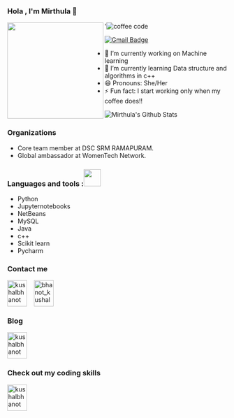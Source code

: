 ### Hola , I'm Mirthula 👋

<a href="https://github.com/sponsors/M0nica"><img align="left" width="220" height="220" src="https://github.com/M0nica/M0nica/blob/main/octomonica/m0nica-octocat-rotating.gif?raw=true"></a>

'![coffee code](https://user-images.githubusercontent.com/51138087/93663687-87a63100-fa1e-11ea-841c-88dbd3e76d02.gif)

[![Gmail Badge](https://img.shields.io/badge/-mmirthula02@gmail.com-c14438?style=flat-square&logo=Gmail&logoColor=white&link=mailto:mmirthula02@gmail.com)](mailto:mmirthula02@gmail.com)



- 🔭 I’m currently working on Machine learning
- 🌱 I’m currently learning Data structure and algorithms in c++
- 😄 Pronouns: She/Her
- ⚡ Fun fact: I start working only when my coffee does!!




![Mirthula's Github Stats](https://github-readme-stats.vercel.app/api?username=mmirthula02&&show_icons=true&title_color=ffffff&icon_color=bb2acf&text_color=daf7dc&bg_color=151515)

### Organizations

- Core team member at DSC SRM RAMAPURAM.
- Global ambassador at WomenTech Network.

### Languages and tools :<img src="https://camo.githubusercontent.com/40dff491d4e8123af55298ef908faedb66c463e5/68747470733a2f2f6d656469612e67697068792e636f6d2f6d656469612f57556c706c634d704f43456d5447427442572f67697068792e676966" width="39px">


- Python
- Jupyternotebooks
- NetBeans
- MySQL
- Java
- c++
- Scikit learn
- Pycharm


### Contact me

<p align="left">
  <a href="https://linkedin.com/in/mirthula-m-77b1461a4" target="_blank"><img align="center" src="https://cdn.jsdelivr.net/npm/simple-icons@3.0.1/icons/linkedin.svg" alt="kushalbhanot" height="60" width="45" /></a> &nbsp;&nbsp;
<a href="https://twitter.com/mmirthula02" target="_blank"><img align="center" src="https://cdn.jsdelivr.net/npm/simple-icons@3.0.1/icons/twitter.svg" alt="bhanot_kushal" height="60" width="45" /></a> &nbsp;&nbsp;

</p>



### Blog 
<p align="left">
  <a href="https://medium.com/@mmirthula02" target="_blank"><img align="center" src="https://cdn.jsdelivr.net/npm/simple-icons@3.0.1/icons/medium.svg" alt="kushalbhanot" height="60" width="45" /></a> &nbsp;&nbsp;
</p>


### Check out my coding skills
<p align="left">
  <a href="https://www.hackerrank.com/mmirthula02" target="_blank"><img align="center" src="https://cdn.jsdelivr.net/npm/simple-icons@3.0.1/icons/hackerrank.svg" alt="kushalbhanot" height="60" width="45" /></a> &nbsp;&nbsp;
</p>


